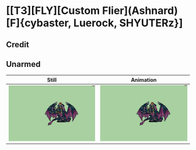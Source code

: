 # [\[T3\]\[FLY\]\[Custom Flier\]\(Ashnard\)\[F\]{cybaster, Luerock, SHYUTERz}]

## Credit


	
## Unarmed

| Still | Animation |
| :---: | :-------: |
| ![Unarmed still](./Unarmed_000.png) | ![Unarmed animation](./Unarmed.gif) |

